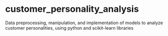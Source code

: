 # customer_personality_analysis

Data preprocessing, manipulation, and implementation of models to analyze customer personalities, using python and scikit-learn libraries
